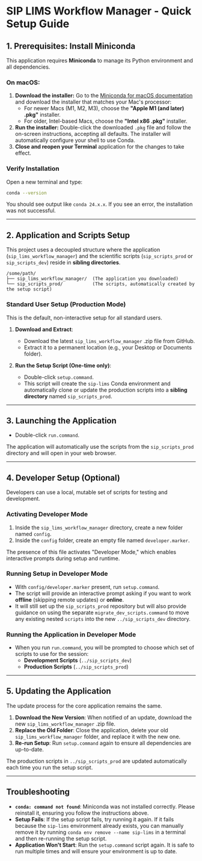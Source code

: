 # SIP LIMS Workflow Manager - Quick Setup Guide

## 1. Prerequisites: Install Miniconda

This application requires **Miniconda** to manage its Python environment and all dependencies.

### On macOS:
1.  **Download the installer:** Go to the [Miniconda for macOS documentation](https://docs.conda.io/en/latest/miniconda.html#macos-installers) and download the installer that matches your Mac's processor:
    *   For newer Macs (M1, M2, M3), choose the **"Apple M1 (and later) .pkg"** installer.
    *   For older, Intel-based Macs, choose the **"Intel x86 .pkg"** installer.
2.  **Run the installer:** Double-click the downloaded `.pkg` file and follow the on-screen instructions, accepting all defaults. The installer will automatically configure your shell to use Conda.
3.  **Close and reopen your Terminal** application for the changes to take effect.

### Verify Installation
Open a new terminal and type:
```bash
conda --version
```
You should see output like `conda 24.x.x`. If you see an error, the installation was not successful.

---

## 2. Application and Scripts Setup

This project uses a decoupled structure where the application (`sip_lims_workflow_manager`) and the scientific scripts (`sip_scripts_prod` or `sip_scripts_dev`) reside in **sibling directories**.

```
/some/path/
├── sip_lims_workflow_manager/  (The application you downloaded)
└── sip_scripts_prod/           (The scripts, automatically created by the setup script)
```

### Standard User Setup (Production Mode)

This is the default, non-interactive setup for all standard users.

1.  **Download and Extract**:
    *   Download the latest `sip_lims_workflow_manager` .zip file from GitHub.
    *   Extract it to a permanent location (e.g., your Desktop or Documents folder).

2.  **Run the Setup Script (One-time only)**:
    *   Double-click `setup.command`.
    *   This script will create the `sip-lims` Conda environment and automatically clone or update the production scripts into a **sibling directory** named `sip_scripts_prod`.

---

## 3. Launching the Application

-   Double-click `run.command`.

The application will automatically use the scripts from the `sip_scripts_prod` directory and will open in your web browser.

---

## 4. Developer Setup (Optional)

Developers can use a local, mutable set of scripts for testing and development.

### Activating Developer Mode
1.  Inside the `sip_lims_workflow_manager` directory, create a new folder named `config`.
2.  Inside the `config` folder, create an empty file named `developer.marker`.

The presence of this file activates "Developer Mode," which enables interactive prompts during setup and runtime.

### Running Setup in Developer Mode
-   With `config/developer.marker` present, run `setup.command`.
-   The script will provide an interactive prompt asking if you want to work **offline** (skipping remote updates) or **online**.
-   It will still set up the `sip_scripts_prod` repository but will also provide guidance on using the separate `migrate_dev_scripts.command` to move any existing nested `scripts` into the new `../sip_scripts_dev` directory.

### Running the Application in Developer Mode
-   When you run `run.command`, you will be prompted to choose which set of scripts to use for the session:
    *   **Development Scripts** (`../sip_scripts_dev`)
    *   **Production Scripts** (`../sip_scripts_prod`)

---

## 5. Updating the Application

The update process for the core application remains the same.

1.  **Download the New Version**: When notified of an update, download the new `sip_lims_workflow_manager` .zip file.
2.  **Replace the Old Folder**: Close the application, delete your old `sip_lims_workflow_manager` folder, and replace it with the new one.
3.  **Re-run Setup**: Run `setup.command` again to ensure all dependencies are up-to-date.

The production scripts in `../sip_scripts_prod` are updated automatically each time you run the setup script.

---

## Troubleshooting

-   **`conda: command not found`**: Miniconda was not installed correctly. Please reinstall it, ensuring you follow the instructions above.
-   **Setup Fails**: If the setup script fails, try running it again. If it fails because the `sip-lims` environment already exists, you can manually remove it by running `conda env remove --name sip-lims` in a terminal and then re-running the setup script.
-   **Application Won't Start**: Run the `setup.command` script again. It is safe to run multiple times and will ensure your environment is up to date.